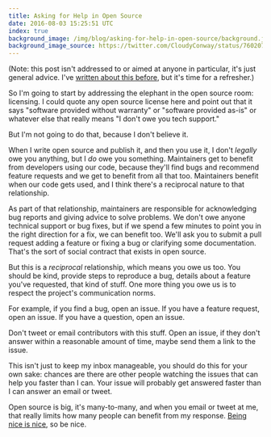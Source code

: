 ```yaml
---
title: Asking for Help in Open Source
date: 2016-08-03 15:25:51 UTC
index: true
background_image: /img/blog/asking-for-help-in-open-source/background.jpg
background_image_source: https://twitter.com/CloudyConway/status/760207993040502786
---
```


(Note: this post isn't addressed to or aimed at anyone in particular, it's just general advice. I've [written about this before](/blog/how-to-ask-for-developer-help), but it's time for a refresher.)

So I'm going to start by addressing the elephant in the open source room: licensing. I could quote any open source license here and point out that it says "software provided without warranty" or "software provided as-is" or whatever else that really means "I don't owe you tech support."

But I'm not going to do that, because I don't believe it.

<!-- more -->

When I write open source and publish it, and then you use it, I don't _legally_ owe you anything, but I _do_ owe you something. Maintainers get to benefit from developers using our code, because they'll find bugs and recommend feature requests and we get to benefit from all that too. Maintainers benefit when our code gets used, and I think there's a reciprocal nature to that relationship.

As part of that relationship, maintainers are responsible for acknowledging bug reports and giving advice to solve problems. We don't owe anyone technical support or bug fixes, but if we spend a few minutes to point you in the right direction for a fix, we can benefit too. We'll ask you to submit a pull request adding a feature or fixing a bug or clarifying some documentation. That's the sort of social contract that exists in open source.

But this is a _reciprocal_ relationship, which means you owe us too. You should be kind, provide steps to reproduce a bug, details about a feature you've requested, that kind of stuff. One more thing you owe us is to respect the project's communication norms.

For example, if you find a bug, open an issue. If you have a feature request, open an issue. If you have a question, open an issue.

Don't tweet or email contributors with this stuff. Open an issue, if they don't answer within a reasonable amount of time, maybe send them a link to the issue.

This isn't just to keep my inbox manageable, you should do this for your own sake: chances are there are other people watching the issues that can help you faster than I can. Your issue will probably get answered faster than I can answer an email or tweet.

Open source is big, it's many-to-many, and when you email or tweet at me, that really limits how many people can benefit from my response. [Being nice is nice](https://realm.io/news/altconf-orta-therox-being-nice-in-open-source/), so be nice.
